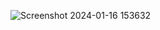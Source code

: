 
![Screenshot 2024-01-16 153632](https://github.com/DeanAkmal/Basic-php/assets/118705266/d0113775-6879-43c0-b1dd-5361eaa3f1d7)
